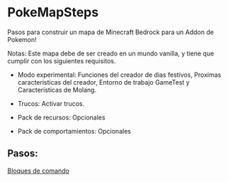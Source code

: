 # PokeMapSteps

Pasos para construir un mapa de Minecraft Bedrock para un Addon de Pokemon!

Notas: Este mapa debe de ser creado en un mundo vanilla, y tiene que cumplir con los siguientes requisitos.

- Modo experimental: Funciones del creador de dias festivos, Proximas caracteristicas del creador, Entorno de trabajo GameTest y Caracteristicas de Molang.

- Trucos: Activar trucos.

- Pack de recursos: Opcionales

- Pack de comportamientos: Opcionales

## Pasos:

[Bloques de comando](https://www.github.com "Documentacion")




